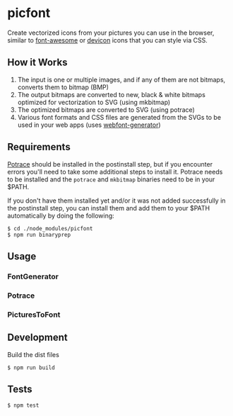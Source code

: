 # picfont

Create vectorized icons from your pictures you can use in the browser, similar to
[font-awesome](http://fontawesome.io/) or [devicon](http://konpa.github.io/devicon/)
icons that you can style via CSS.

## How it Works

1. The input is one or multiple images, and if any of them are not bitmaps, converts them to bitmap (BMP)
2. The output bitmaps are converted to new, black & white bitmaps optimized for vectorization to SVG (using mkbitmap)
3. The optimized bitmaps are converted to SVG (using potrace)
4. Various font formats and CSS files are generated from the SVGs to be used in your web apps (uses [webfont-generator](https://github.com/moven/webfont-generator))

## Requirements

[Potrace](http://potrace.sourceforge.net) should be installed in the postinstall step,
but if you encounter errors you'll need to take some additional steps to install it.
Potrace needs to be installed and the `potrace` and `mkbitmap` binaries need to be in your $PATH.

If you don't have them installed yet and/or it was not added successfully in
the postinstall step, you can install them and add them to your
$PATH automatically by doing the following:

```
$ cd ./node_modules/picfont
$ npm run binaryprep
```

## Usage

### FontGenerator

### Potrace

### PicturesToFont

## Development

Build the dist files

```
$ npm run build
```

## Tests

```
$ npm test
```
